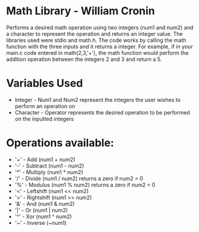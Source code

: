 # Math Library - William Cronin
Performs a desired math operation using two integers (num1 and num2) and a character to represent the operation and returns an integer value. The libraries used were stdio and math.h. The code works by calling the math function with the three inputs and it returns a integer. For example, if in your main.c code entered in math(2,3,'+'), the math function would perform the addition operation between the integers 2 and 3 and return a 5. 

# Variables Used
* Integer - Num1 and Num2 represent the integers the user wishes to perform an operation on
* Character - Operator represents the desired operation to be performed on the inputted integers
 
# Operations available:
* '+' - Add (num1 + num2) 
* '-' - Subtract (num1 - num2) 
* '*' - Multiply (num1 * num2)
* '/' - Divide (num1 / num2) returns a zero if num2 = 0
* '%' - Modulus (num1 % num2) returns a zero if num2 = 0
* '<' - Leftshift (num1 << num2)
* '>' - Rightshift (num1 >> num2)
* '&' - And (num1 & num2)
* '|' - Or (num1 | num2)
* '^' - Xor (num1 ^ num2)
* '~' - Inverse (~num1)
